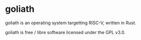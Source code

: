 # goliath
goliath is an operating system targetting RISC-V, written in Rust.

goliath is free / libre software licensed under the GPL v3.0.

